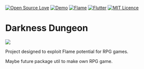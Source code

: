 [![Open Source Love](https://badges.frapsoft.com/os/v1/open-source.svg?v=102)](https://github.com/RafaelBarbosatec/darkness_dungeon)
[![Demo](https://img.shields.io/badge/Download-APK-green)](https://github.com/RafaelBarbosatec/darkness_dungeon/raw/master/demo/demo.apk)
[![Flame](https://img.shields.io/badge/Builded%20with-Flame-red)](https://github.com/flame-engine/flame)
[![Flutter](https://img.shields.io/badge/SDK-Flutter-blue)](https://flutter.dev/)
[![MIT Licence](https://badges.frapsoft.com/os/mit/mit.svg?v=103)](https://opensource.org/licenses/mit-license.php)


# Darkness Dungeon

![](https://github.com/RafaelBarbosatec/darkness_dungeon/blob/master/print.jpg)

Project designed to exploit Flame potential for RPG games.

Maybe future package util to make own RPG game.
